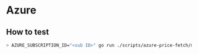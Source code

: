 # Azure

## How to test

```sh
> AZURE_SUBSCRIPTION_ID="<sub ID>" go run ./scripts/azure-price-fetch/main.go
```
